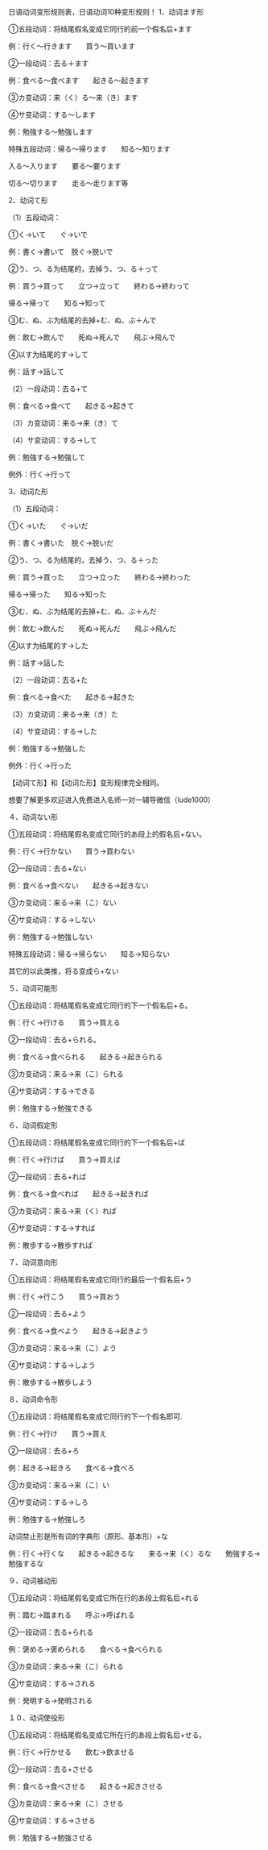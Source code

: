 日语动词变形规则表，日语动词10种变形规则！ 
1、动词ます形

①五段动词：将结尾假名变成它同行的前一个假名后+ます

例：行く～行きます　　買う～買います

②一段动词：去る＋ます

例：食べる～食べます　　起きる～起きます

③カ变动词：来（く）る～来（き）ます

④サ变动词：する～します

例：勉強する～勉強します

特殊五段动词：帰る～帰ります　　知る～知ります

入る～入ります　　要る～要ります

切る～切ります　　走る～走ります等

2、动词て形

（1）五段动词：

①く→いて　　ぐ→いで

例：書く→書いて　脱ぐ→脱いで

②う、つ、る为结尾的，去掉う、つ、る＋って

例：買う→買って　　立つ→立って　　終わる→終わって

帰る→帰って　　知る→知って

③む、ぬ、ぶ为结尾的去掉+む、ぬ、ぶ＋んで　

例：飲む→飲んで　　死ぬ→死んで　　飛ぶ→飛んで

④以す为结尾的す→して

例：話す→話して

（2）一段动词：去る+て

例：食べる→食べて　　起きる→起きて

（3）カ变动词：来る→来（き）て

（4）サ变动词：する→して

例：勉強する→勉強して

例外：行く→行って　　

3、动词た形

（1）五段动词：

①く→いた　　ぐ→いだ

例：書く→書いた　脱ぐ→脱いだ

②う、つ、る为结尾的，去掉う、つ、る＋った

例：買う→買った　　立つ→立った　　終わる→終わった

帰る→帰った　　知る→知った

③む、ぬ、ぶ为结尾的去掉+む、ぬ、ぶ＋んだ　

例：飲む→飲んだ　　死ぬ→死んだ　　飛ぶ→飛んだ

④以す为结尾的す→した

例：話す→話した

（2）一段动词：去る+た

例：食べる→食べた　　起きる→起きた

（3）カ变动词：来る→来（き）た

（4）サ变动词：する→した

例：勉強する→勉強した

例外：行く→行った　

【动词て形】和【动词た形】变形规律完全相同。

想要了解更多欢迎进入免费进入名师一对一辅导微信（lude1000）

４、动词ない形

①五段动词：将结尾假名变成它同行的あ段上的假名后+ない。

例：行く→行かない　　買う→買わない

②一段动词：去る+ない

例：食べる→食べない　　起きる→起きない

③カ变动词：来る→来（こ）ない

④サ变动词：する→しない

例：勉強する→勉強しない

特殊五段动词：帰る→帰らない　　知る→知らない

其它的以此类推，将る变成ら+ない

５、动词可能形

①五段动词：将结尾假名变成它同行的下一个假名后+る。

例：行く→行ける　　買う→買える

②一段动词：去る+られる。

例：食べる→食べられる　　起きる→起きられる

③カ变动词：来る→来（こ）られる

④サ变动词：する→できる

例：勉強する→勉強できる

６、动词假定形

①五段动词：将结尾假名变成它同行的下一个假名后+ば

例：行く→行けば　　買う→買えば

②一段动词：去る+れば

例：食べる→食べれば　　起きる→起きれば

③カ变动词：来る→来（く）れば

④サ变动词：する→すれば

例：散歩する→散歩すれば

７、动词意向形

①五段动词：将结尾假名变成它同行的最后一个假名后+う

例：行く→行こう　　買う→買おう

②一段动词：去る+よう

例：食べる→食べよう　　起きる→起きよう

③カ变动词：来る→来（こ）よう

④サ变动词：する→しよう

例：散歩する→散歩しよう

８、动词命令形

①五段动词：将结尾假名变成它同行的下一个假名即可.

例：行く→行け　　買う→買え

②一段动词：去る+ろ

例：起きる→起きろ　　食べる→食べろ

③カ变动词：来る→来（こ）い

④サ变动词：する→しろ

例：勉強する→勉強しろ

动词禁止形是所有词的字典形（原形、基本形）+な

例：行く→行くな　　起きる→起きるな　　来る→来（く）るな　　勉強する→勉強するな

９、动词被动形

①五段动词：将结尾假名变成它所在行的あ段上假名后+れる

例：踏む→踏まれる　　呼ぶ→呼ばれる

②一段动词：去る+られる

例：褒める→褒められる　　食べる→食べられる

③カ变动词：来る→来（こ）られる

④サ变动词：する→される

例：発明する→発明される

１０、动词使役形

①五段动词：将结尾假名变成它所在行的あ段上假名后+せる。

例：行く→行かせる　　飲む→飲ませる

②一段动词：去る+させる

例：食べる→食べさせる　　起きる→起きさせる

③カ变动词：来る→来（こ）させる

④サ变动词：する→させる

例：勉強する→勉強させる